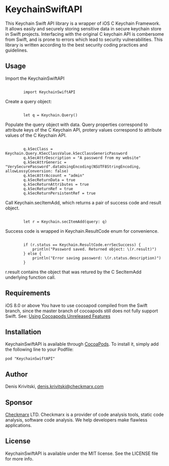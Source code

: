 # KeychainSwiftAPI

This Keychain Swift API library is a wrapper of iOS C Keychain Framework.
It allows easily and securely storing sensitive data in secure keychain store
in Swift projects. Interfacing with the original C keychain API is combersome from
Swift, and is prone to errors which lead to security vulnerabilities. This
library is written according to the best security coding practices and guidelines.

## Usage

Import the KeychainSwiftAPI

<code>
		import KeychainSwiftAPI
</code>

Create a query object:

<code>	
		let q = Keychain.Query()
</code>

Populate the query object with data. Query properties correspond to attribute keys of the C Keychain API, 
protery values correspond to attribute values of the C Keychain API. 

<code>
		q.kSecClass = Keychain.Query.KSecClassValue.kSecClassGenericPassword
        q.kSecAttrDescription = "A password from my website"
        q.kSecAttrGeneric = "VerySecurePassword".dataUsingEncoding(NSUTF8StringEncoding, allowLossyConversion: false)
        q.kSecAttrAccount = "admin"
        q.kSecReturnData = true
        q.kSecReturnAttributes = true
        q.kSecReturnRef = true
        q.kSecReturnPersistentRef = true
</code>

Call Keychain.secItemAdd, which returns a pair of success code and result object. 

<code>
        let r = Keychain.secItemAdd(query: q)
</code>

Success code is wrapped in Keychain.ResultCode enum for convenience.

<code>
        if (r.status == Keychain.ResultCode.errSecSuccess) {
            println("Password saved. Returned object: \(r.result)")
        } else {
            println("Error saving password: \(r.status.description)")
        }
</code>

r.result contains the object that was retured by the C SecItemAdd underlying function call.


## Requirements

iOS 8.0 or above
You have to use cocoapod compiled from the Swift branch, since the master branch of cocoapods still does not fully support Swift. 
See: [Using Cocoapods Unreleased Features](http://guides.cocoapods.org/using/unreleased-features)

## Installation

KeychainSwiftAPI is available through [CocoaPods](http://cocoapods.org). To install
it, simply add the following line to your Podfile:

    pod "KeychainSwiftAPI"

## Author

Denis Krivitski, denis.krivitski@checkmarx.com


## Sponsor

[Checkmarx](http://www.checkmarx.com) LTD. Checkmarx is a provider of code analysis tools, 
static code analysis, software code analysis. We help developers make flawless applications.

## License

KeychainSwiftAPI is available under the MIT license. See the LICENSE file for more info.

